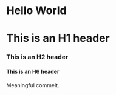 # Hello World
# This is an H1 header
### This is an H2 header
#### This is an H6 header

Meaningful commeit.
